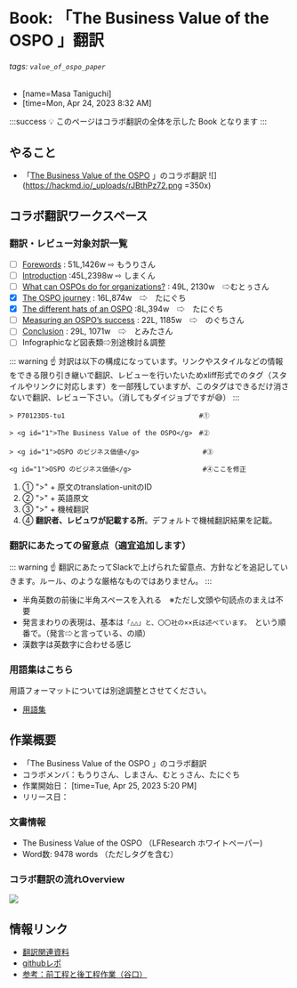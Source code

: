 Book: 「The Business Value of the OSPO 」翻訳
===
###### tags: `value_of_ospo_paper`

- [name=Masa Taniguchi]
- [time=Mon, Apr 24, 2023 8:32 AM]


:::success
:bulb: このページはコラボ翻訳の全体を示した Book となります
:::

やること
---
- 「[The Business Value of the OSPO](
https://www.linuxfoundation.org/research/business-value-of-ospo?hsLang=en) 」のコラボ翻訳
![](https://hackmd.io/_uploads/rJBthPz72.png =350x)


コラボ翻訳ワークスペース
---

### 翻訳・レビュー対象対訳一覧
- [ ] [Forewords](/L_zoSZgMRl2jbXVZkv7rcg) : 51L,1426w ⇨ もうりさん
- [ ] [Introduction](/T9rFc_N_Qga2Fne1ToCnjA) :45L,2398w ⇨ しまくん
- [ ] [What can OSPOs do for organizations?](/A-29gzuzSZKfqwQfA5BNsQ) : 49L, 2130w　⇨むとぅさん
- [x] [The OSPO journey](/Z_TaphYqQcyu0RhJ01kjQA) : 16L,874w　⇨　たにぐち
- [x] [The different hats of an OSPO](/IS7oSPFoQ_ibBNX9LgjHLQ) :8L,394w　⇨　たにぐち
- [ ] [Measuring an OSPO’s success](/KVCsUdprQxGGNas-TkLOXg) : 22L, 1185w　⇨　のぐちさん
- [ ] [Conclusion](/tvmBJGDkRkimL2Vnc_9ulg) : 29L, 1071w　⇨　とみたさん
- [ ] Infographicなど図表類⇨別途検討＆調整

::: warning
:point_up: 対訳は以下の構成になっています。リンクやスタイルなどの情報をできる限り引き継いで翻訳、レビューを行いたいためxliff形式でのタグ（スタイルやリンクに対応します）を一部残していますが、このタグはできるだけ消さないで翻訳、レビュー下さい。（消してもダイジョブですが:sweat_smile:）
:::

```
> P70123D5-tu1　                                #①

> <g id="1">The Business Value of the OSPO</g>　#②
　
> <g id="1">OSPO のビジネス価値</g>　　　　　　　　　 #③

<g id="1">OSPO のビジネス価値</g>　　　　　　　　　   #④ここを修正
```
1. ① ">" + 原文のtranslation-unitのID
2. ② ">" + 英語原文
3. ③ ">" + 機械翻訳
4. ④ **翻訳者、レビュワが記載する所**。デフォルトで機械翻訳結果を記載。

### 翻訳にあたっての留意点（適宜追加します）
::: warning
:point_up: 翻訳にあたってSlackで上げられた留意点、方針などを追記していきます。ルール、のような厳格なものではありません。
:::

- 半角英数の前後に半角スペースを入れる　※ただし文頭や句読点のまえは不要
- 発言まわりの表現は、基本は```「△△」と、〇〇社の××氏は述べています。 ```という順番で。（発言⇨と言っている、の順）
- 漢数字は英数字に合わせる感じ


### 用語集はこちら
用語フォーマットについては別途調整とさせてください。
- [用語集](/5Kdm2ikSRO-l9ipCoDHS3Q)


作業概要
---
- 「The Business Value of the OSPO 」のコラボ翻訳
- コラボメンバ：もうりさん、しまさん、むとぅさん、たにぐち
- 作業開始日： [time=Tue, Apr 25, 2023 5:20 PM]
- リリース日：


### 文書情報
- The Business Value of the OSPO （LFResearch ホワイトペーパー) 
- Word数: 9478 words （ただしタグを含む）


### コラボ翻訳の流れOverview
![](https://hackmd.io/_uploads/By31DEGmh.png)


情報リンク
---
- [翻訳関連資料](https://drive.google.com/drive/folders/1vuMs3f7b8RTP0haEJrZph0RoyzKLJiGr)
- [githubレポ](https://github.com/maabou512/OSPO_biz_value)
- [参考：前工程と後工程作業（谷口）](https://hackmd.io/6_2TlBprSp6ZMMTkQ-ChZQ)

 

